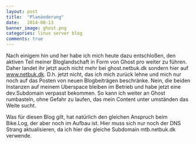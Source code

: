 ```yaml
---
layout: post
title:  "Planänderung"
date:   2014-08-13 
banner_image: ghost.png
categories: linux server blog
comments: true
---
```

Nach einigem hin und her habe ich mich heute dazu entschloßen, den aktiven Teil meiner Bloglandschaft in Form von Ghost pro weiter zu führen.
Daher landet ihr jetzt auch nicht mehr bei ghost.netbuk.dk sondern hier auf www.netbuk.dk. D.h. jetzt nicht, das ich mich zurück lehne und mich nur noch auf das Posten von neuen Blogbeiträgen beschränke.
Nein, die beiden Instanzen auf meinem Uberspace bleiben im Betrieb und habe jetzt eine dev.Subdomain verpasst bekommen. So kann ich weiter an Ghost rumbasteln, ohne Gefahr zu laufen, das mein Content unter umständen das Weite sucht.

Was für diesen Blog gilt, hat natürlich den gleichen Anspruch beim Bike.Log, der aber noch im Aufbau ist. Hier muss sich nur noch der DNS Strang aktualisieren, da ich hier die gleiche Subdomain mtb.netbuk.dk verwende.